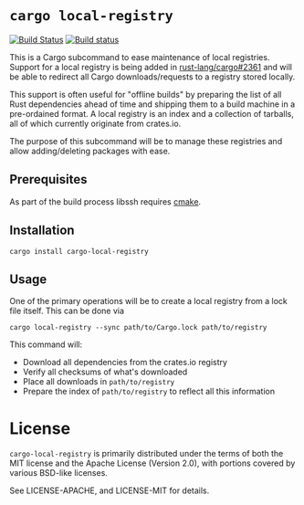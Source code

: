 # `cargo local-registry`

[![Build Status](https://travis-ci.org/alexcrichton/cargo-local-registry.svg?branch=master)](https://travis-ci.org/alexcrichton/cargo-local-registry)
[![Build status](https://ci.appveyor.com/api/projects/status/x867la68pp0s94an/branch/master?svg=true)](https://ci.appveyor.com/project/alexcrichton/cargo-local-registry/branch/master)

This is a Cargo subcommand to ease maintenance of local registries. Support for
a local registry is being added in
[rust-lang/cargo#2361](https://github.com/rust-lang/cargo/pull/2361) and will be
able to redirect all Cargo downloads/requests to a registry stored locally.

This support is often useful for "offline builds" by preparing the list of all
Rust dependencies ahead of time and shipping them to a build machine in a
pre-ordained format. A local registry is an index and a collection of tarballs,
all of which currently originate from crates.io.

The purpose of this subcommand will be to manage these registries and allow
adding/deleting packages with ease.

## Prerequisites

As part of the build process libssh requires [cmake](https://cmake.org/download/). 

## Installation

```
cargo install cargo-local-registry
```

## Usage

One of the primary operations will be to create a local registry from a lock
file itself. This can be done via

```
cargo local-registry --sync path/to/Cargo.lock path/to/registry
```

This command will:

* Download all dependencies from the crates.io registry
* Verify all checksums of what's downloaded
* Place all downloads in `path/to/registry`
* Prepare the index of `path/to/registry` to reflect all this information

# License

`cargo-local-registry` is primarily distributed under the terms of both the MIT
license and the Apache License (Version 2.0), with portions covered by various
BSD-like licenses.

See LICENSE-APACHE, and LICENSE-MIT for details.

